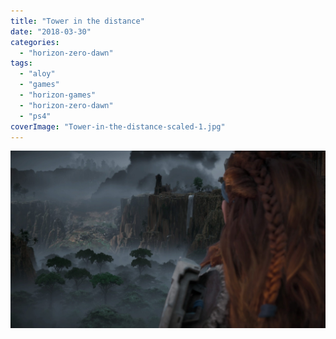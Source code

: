 ```yaml
---
title: "Tower in the distance"
date: "2018-03-30"
categories: 
  - "horizon-zero-dawn"
tags: 
  - "aloy"
  - "games"
  - "horizon-games"
  - "horizon-zero-dawn"
  - "ps4"
coverImage: "Tower-in-the-distance-scaled-1.jpg"
---
```


[![](images/Tower-in-the-distance-scaled-1.jpg)](https://davidpeach.co.uk/wp-content/uploads/2023/01/Tower-in-the-distance-scaled-1.jpg)
